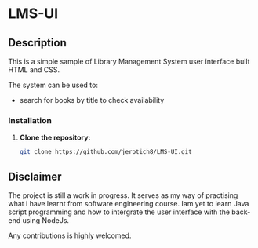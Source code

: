 # LMS-UI

## Description

This is a simple sample of Library Management System  user interface built HTML and CSS.

The system can be used to:
- search for books by title to check availability

### Installation

1. **Clone the repository:**
   ```bash
   git clone https://github.com/jerotich8/LMS-UI.git


## Disclaimer

The project is still a work in progress. It serves as my way of practising what i have learnt from software engineering course.
Iam yet to learn Java script programming and how to intergrate the user interface with the back-end using NodeJs. 

Any contributions is highly welcomed.
